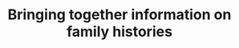 ---
link: https://diglib-legacy.amphilsoc.org/islandora/object/video%3A1685/datastream/MP4/view
title: Bringing together information on family histories
description: 
interviewee: Jeremy Zahn
category: Connecting Generations
layout: video
display-order: 3
---